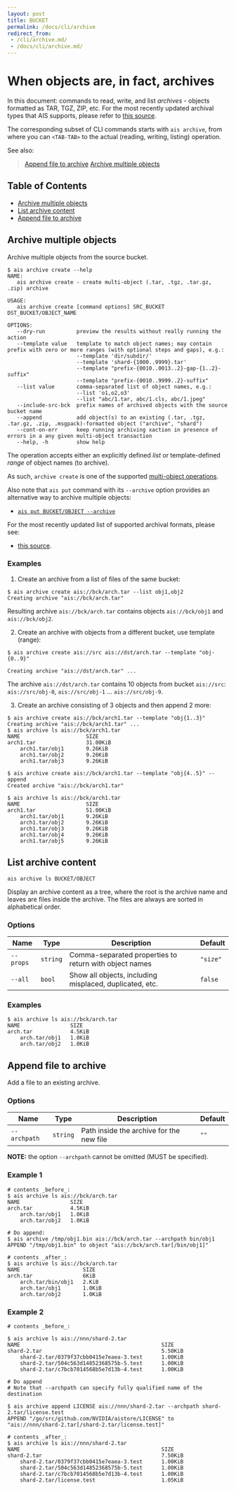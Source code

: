 ```yaml
---
layout: post
title: BUCKET
permalink: /docs/cli/archive
redirect_from:
 - /cli/archive.md/
 - /docs/cli/archive.md/
---
```


# When objects are, in fact, archives

In this document: commands to read, write, and list *archives* - objects formatted as TAR, TGZ, ZIP, etc. For the most recently updated archival types that AIS supports, please refer to [this source](/cmn/cos/archive.go).

The corresponding subset of CLI commands starts with `ais archive`, from where you can `<TAB-TAB>` to the actual (reading, writing, listing) operation.

See also:

> [Append file to archive](/docs/cli/object.md#append-file-to-archive)
> [Archive multiple objects](/docs/cli/object.md#archive-multiple-objects)

## Table of Contents
- [Archive multiple objects](#archive-multiple-objects)
- [List archive content](#list-archive-content)
- [Append file to archive](#append-file-to-archive)

## Archive multiple objects

Archive multiple objects from the source bucket.

```console
$ ais archive create --help
NAME:
   ais archive create - create multi-object (.tar, .tgz, .tar.gz, .zip) archive

USAGE:
   ais archive create [command options] SRC_BUCKET DST_BUCKET/OBJECT_NAME

OPTIONS:
   --dry-run          preview the results without really running the action
   --template value   template to match object names; may contain prefix with zero or more ranges (with optional steps and gaps), e.g.:
                      --template 'dir/subdir/'
                      --template 'shard-{1000..9999}.tar'
                      --template "prefix-{0010..0013..2}-gap-{1..2}-suffix"
                      --template "prefix-{0010..9999..2}-suffix"
   --list value       comma-separated list of object names, e.g.:
                      --list 'o1,o2,o3'
                      --list "abc/1.tar, abc/1.cls, abc/1.jpeg"
   --include-src-bck  prefix names of archived objects with the source bucket name
   --append           add object(s) to an existing (.tar, .tgz, .tar.gz, .zip, .msgpack)-formatted object ("archive", "shard")
   --cont-on-err      keep running archiving xaction in presence of errors in a any given multi-object transaction
   --help, -h         show help
```

The operation accepts either an explicitly defined *list* or template-defined *range* of object names (to archive).

As such, `archive create` is one of the supported [multi-object operations](/docs/cli/object.md#operations-on-lists-and-ranges).

Also note that `ais put` command with its `--archive` option provides an alternative way to archive multiple objects:

* [`ais put BUCKET/OBJECT --archive`](/docs/cli/object.md##archive-multiple-objects)

For the most recently updated list of supported archival formats, please see:

* [this source](https://github.com/NVIDIA/aistore/blob/master/cmn/cos/archive.go).

### Examples

1. Create an archive from a list of files of the same bucket:

```console
$ ais archive create ais://bck/arch.tar --list obj1,obj2
Creating archive "ais://bck/arch.tar"
```

Resulting archive `ais://bck/arch.tar` contains objects `ais://bck/obj1` and `ais://bck/obj2`.

2. Create an archive with objects from a different bucket, use template (range):

```console
$ ais archive create ais://src ais://dst/arch.tar --template "obj-{0..9}"

Creating archive "ais://dst/arch.tar" ...
```
The archive `ais://dst/arch.tar` contains 10 objects from bucket `ais://src`: `ais://src/obj-0`, `ais://src/obj-1` ... `ais://src/obj-9`.

3. Create an archive consisting of 3 objects and then append 2 more:

```console
$ ais archive create ais://bck/arch1.tar --template "obj{1..3}"
Creating archive "ais://bck/arch1.tar" ...
$ ais archive ls ais://bck/arch1.tar
NAME                     SIZE
arch1.tar                31.00KiB
    arch1.tar/obj1       9.26KiB
    arch1.tar/obj2       9.26KiB
    arch1.tar/obj3       9.26KiB

$ ais archive create ais://bck/arch1.tar --template "obj{4..5}" --append
Created archive "ais://bck/arch1.tar"

$ ais archive ls ais://bck/arch1.tar
NAME                     SIZE
arch1.tar                51.00KiB
    arch1.tar/obj1       9.26KiB
    arch1.tar/obj2       9.26KiB
    arch1.tar/obj3       9.26KiB
    arch1.tar/obj4       9.26KiB
    arch1.tar/obj5       9.26KiB
```

## List archive content

`ais archive ls BUCKET/OBJECT`

Display an archive content as a tree, where the root is the archive name and leaves are files inside the archive.
The files are always are sorted in alphabetical order.

### Options

| Name | Type | Description | Default |
| --- | --- | --- | --- |
| `--props` | `string` | Comma-separated properties to return with object names | `"size"`
| `--all` | `bool` | Show all objects, including misplaced, duplicated, etc. | `false` |

### Examples

```console
$ ais archive ls ais://bck/arch.tar
NAME                SIZE
arch.tar            4.5KiB
    arch.tar/obj1   1.0KiB
    arch.tar/obj2   1.0KiB
```

## Append file to archive

Add a file to an existing archive.

### Options

| Name | Type | Description | Default |
| --- | --- | --- | --- |
| `--archpath` | `string` | Path inside the archive for the new file | `""`

**NOTE:** the option `--archpath` cannot be omitted (MUST be specified).

### Example 1

```console
# contents _before_:
$ ais archive ls ais://bck/arch.tar
NAME                SIZE
arch.tar            4.5KiB
    arch.tar/obj1   1.0KiB
    arch.tar/obj2   1.0KiB

# Do append:
$ ais archive /tmp/obj1.bin ais://bck/arch.tar --archpath bin/obj1
APPEND "/tmp/obj1.bin" to object "ais://bck/arch.tar[/bin/obj1]"

# contents _after_:
$ ais archive ls ais://bck/arch.tar
NAME                    SIZE
arch.tar                6KiB
    arch.tar/bin/obj1   2.KiB
    arch.tar/obj1       1.0KiB
    arch.tar/obj2       1.0KiB
```

### Example 2

```console
# contents _before_:

$ ais archive ls ais://nnn/shard-2.tar
NAME                                             SIZE
shard-2.tar                                      5.50KiB
    shard-2.tar/0379f37cbb0415e7eaea-3.test      1.00KiB
    shard-2.tar/504c563d14852368575b-5.test      1.00KiB
    shard-2.tar/c7bcb7014568b5e7d13b-4.test      1.00KiB

# Do append
# Note that --archpath can specify fully qualified name of the destination

$ ais archive append LICENSE ais://nnn/shard-2.tar --archpath shard-2.tar/license.test
APPEND "/go/src/github.com/NVIDIA/aistore/LICENSE" to "ais://nnn/shard-2.tar[/shard-2.tar/license.test]"

# contents _after_:
$ ais archive ls ais://nnn/shard-2.tar
NAME                                             SIZE
shard-2.tar                                      7.50KiB
    shard-2.tar/0379f37cbb0415e7eaea-3.test      1.00KiB
    shard-2.tar/504c563d14852368575b-5.test      1.00KiB
    shard-2.tar/c7bcb7014568b5e7d13b-4.test      1.00KiB
    shard-2.tar/license.test                     1.05KiB
```
